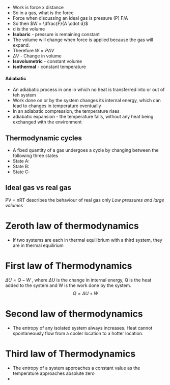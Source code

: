 - Work is force x distance
- So in a gas, what is the force
- Force when discussing an ideal gas is pressure (P) F/A
- So then $W = \dfrac{F}{A \cdot d}$
- d is the volume
- **Isobaric** - pressure is remaining constant
- The volume will change when force is applied because the gas will expand.
- Therefore $W = P\Delta V$ 
- $\Delta V$ - Change in volume
- **Isovolumetric** - constant volume
- **isothermal** - constant temperature
#### Adiabatic
- An adiabatic process in one in which no heat is transferred into or out of teh system
- Work done on or by the system changes its internal energy, which can lead to changes in temperature eventually
- In an adiabatic compression, the temperature rises
- adiabatic expansion - the temperature falls, without any heat being exchanged with the environment
## Thermodynamic cycles
- A fixed quantity of a gas undergoes a cycle by changing between the following three states
- State A: 
- State B:
- State C:
## Ideal gas vs real gas
PV = nRT describes the behaviour of real gas only *Low pressures and large volumes*

# Zeroth law of thermodynamics 
- If two systems are each in thermal equilibrium with a third system, they are in thermal equilirium
# First law of Thermodynamics
$\Delta U = Q - W$ , where $\Delta U$ is the change in internal energy, Q is the heat added to the system and W is the work done by the system.
$$Q = \Delta U + W$$
# Second law of thermodynamics
- The entropy of any isolated system always increases. Heat cannot spontaneously flow from a cooler location to a hotter location. 
# Third law of Thermodynamics 
- The entropy of a system approaches a constant value as the temperature approaches absolute zero
- 
